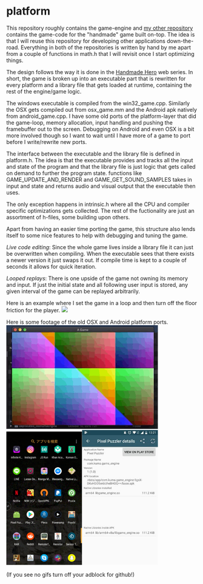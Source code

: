 # platform

This repository roughly contains the game-engine and [my other repository](https://github.com/Bjeeeern/handmade) 
contains the game-code for the "handmade" game built on-top. The idea is that I will reuse this repository for developing other applications down-the-road. Everything in both of the repositories is written by hand by me apart from a couple of functions in math.h that I will revisit once I start optimizing things.

The design follows the way it is done in the [Handmade Hero](https://handmadehero.org/) web series. In short, the game is broken up into an executable part that is rewritten for every platform and a library file that gets loaded at runtime, containing the rest of the engine/game logic.

The windows executable is compiled from the win32_game.cpp.
Similarly the OSX gets compiled out from osx_game.mm and the Android apk natively from android_game.cpp. I have some old ports of the platform-layer that did the game-loop, memory allocation, input handling and pushing the framebuffer out to the screen. Debugging on Android and even OSX is a bit more involved though so I want to wait until I have more of a game to port before I write/rewrite new ports.

The interface between the executable and the library file is defined in platform.h. The idea is that the executable provides and tracks all the input and state of the program and that the library file is just logic that gets called on demand to further the program state.
functions like GAME_UPDATE_AND_RENDER and GAME_GET_SOUND_SAMPLES takes in input and state and returns audio and visual output that the executable then uses.

The only exception happens in intrinsic.h where all the CPU and compiler specific optimizations gets collected. The rest of the fuctionality are just an assortment of h-files, some building upon others.

Apart from having an easier time porting the game, this structure also lends itself to some nice features to help with debugging and tuning the game.

_Live code editing_:
Since the whole game lives inside a library file it can just be overwritten when compiling. When the executable sees that there exists a newer version it just swaps it out. If compile time is kept to a couple of seconds it allows for quick iteration.

_Looped replays_:
There is one upside of the game not owning its memory and input. If just the initial state and all following user input is stored, any given interval of the game can be replayed arbitrarily.

Here is an example where I set the game in a loop and then turn off the floor friction for the player.
<img src="promo_data/Win32PlatformDemonstration.gif" width="800" />

Here is some footage of the old OSX and Android platform ports.
<img src="promo_data/OldGameOSXPort.gif" width="400" /><img src="promo_data/OldGameAndroidPort.gif" width="200" /><img src="promo_data/OldGameAndroidPort.jpg" width="200" />

(If you see no gifs turn off your adblock for github!)
